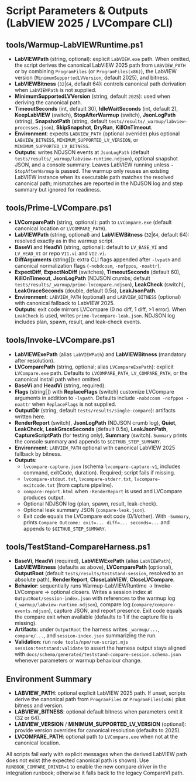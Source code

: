 <!-- markdownlint-disable-next-line MD041 -->
# Script Parameters & Outputs (LabVIEW 2025 / LVCompare CLI)

## tools/Warmup-LabVIEWRuntime.ps1

- **LabVIEWPath** (string, optional): explicit `LabVIEW.exe` path. When
  omitted, the script derives the canonical LabVIEW 2025 path from
  `LABVIEW_PATH` or by combining `ProgramFiles` (or `ProgramFiles(x86)`),
  the LabVIEW version (`MinimumSupportedLVVersion`, default 2025), and
  bitness.
- **LabVIEWBitness** (`32`|`64`, default 64): controls canonical path
  derivation when `LabVIEWPath` is not supplied.
- **MinimumSupportedLVVersion** (string, default `2025`): used when
  deriving the canonical path.
- **TimeoutSeconds** (int, default 30), **IdleWaitSeconds** (int, default
  2), **KeepLabVIEW** (switch), **StopAfterWarmup** (switch),
  **JsonLogPath** (string), **SnapshotPath** (string, default
  `tests/results/_warmup/labview-processes.json`), **SkipSnapshot**,
  **DryRun**, **KillOnTimeout**.
- **Environment**: expects `LABVIEW_PATH` (optional override) plus
  optional `LABVIEW_BITNESS`, `MINIMUM_SUPPORTED_LV_VERSION`, or
  `MINIMUM_SUPPORTED_LV_BITNESS`.
- **Outputs**: writes NDJSON events at `JsonLogPath` (default
  `tests/results/_warmup/labview-runtime.ndjson`), optional snapshot JSON,
  and a console summary. Leaves LabVIEW running unless `-StopAfterWarmup`
  is passed. The warmup only reuses an existing LabVIEW instance when its
  executable path matches the resolved canonical path; mismatches are
  reported in the NDJSON log and step summary but ignored for readiness.

## tools/Prime-LVCompare.ps1

- **LVComparePath** (string, optional): path to `LVCompare.exe` (default
  canonical location or `LVCOMPARE_PATH`).
- **LabVIEWPath** (string, optional) and **LabVIEWBitness** (`32`|`64`,
  default 64): resolved exactly as in the warmup script.
- **BaseVi** and **HeadVi** (string, optional): default to `LV_BASE_VI`
  and `LV_HEAD_VI` or repo `VI1.vi` and `VI2.vi`.
- **DiffArguments** (string[]): extra CLI flags appended after `-lvpath`
  and canonical normalization flags (`-nobdcosm`, `-nofppos`, `-noattr`).
- **ExpectDiff**, **ExpectNoDiff** (switches), **TimeoutSeconds**
  (default 60), **KillOnTimeout**, **JsonLogPath** (NDJSON crumbs;
  default `tests/results/_warmup/prime-lvcompare.ndjson`), **LeakCheck**
  (switch), **LeakGraceSeconds** (double, default 0.5s), **LeakJsonPath**.
- **Environment**: `LABVIEW_PATH` (optional) and `LABVIEW_BITNESS`
  (optional) with canonical fallback to LabVIEW 2025.
- **Outputs**: exit code mirrors LVCompare (0 no diff, 1 diff, >1 error).
  When `LeakCheck` is used, writes `prime-lvcompare-leak.json`. NDJSON
  log includes plan, spawn, result, and leak-check events.

## tools/Invoke-LVCompare.ps1

- **LabVIEWExePath** (alias `LabVIEWPath`) and **LabVIEWBitness**
  (mandatory after resolution).
- **LVComparePath** (string, optional; alias `LVCompareExePath`): explicit
  `LVCompare.exe` path. Defaults to `LVCOMPARE_PATH`, `LV_COMPARE_PATH`,
  or the canonical install path when omitted.
- **BaseVi** and **HeadVi** (string, required).
- **Flags** (string[]) with **ReplaceFlags** (switch) customize LVCompare
  arguments in addition to `-lvpath`. Defaults include
  `-nobdcosm -nofppos -noattr` when `ReplaceFlags` is not supplied.
- **OutputDir** (string, default `tests/results/single-compare`):
  artifacts written here.
- **RenderReport** (switch), **JsonLogPath** (NDJSON crumb log),
  **Quiet**, **LeakCheck**, **LeakGraceSeconds** (default 0.5s),
  **LeakJsonPath**, **CaptureScriptPath** (for testing only),
  **Summary** (switch). `Summary` prints the console summary and appends
  to `$GITHUB_STEP_SUMMARY`.
- **Environment**: `LABVIEW_PATH` optional with canonical LabVIEW 2025
  fallback by bitness.
- **Outputs**:
  - `lvcompare-capture.json` (schema `lvcompare-capture-v1`, includes
    command, exitCode, duration). Required; script fails if missing.
  - `lvcompare-stdout.txt`, `lvcompare-stderr.txt`,
    `lvcompare-exitcode.txt` (from capture pipeline).
  - `compare-report.html` when `-RenderReport` is used and LVCompare
    produces output.
  - Optional NDJSON log (plan, spawn, result, leak-check).
  - Optional leak summary JSON (`compare-leak.json`).
  - Exit code equals the LVCompare exit code (0/1/other). With `-Summary`,
    prints `Compare Outcome: exit=... diff=... seconds=...` and appends to
    `$GITHUB_STEP_SUMMARY`.

## tools/TestStand-CompareHarness.ps1

- **BaseVi**, **HeadVi** (required), **LabVIEWExePath** (alias
  `LabVIEWPath`), **LabVIEWBitness** (defaults as above), **LVComparePath**
  (optional), **OutputRoot** (default `tests/results/teststand-session`,
  resolved to an absolute path), **RenderReport**, **CloseLabVIEW**,
  **CloseLVCompare**.
- **Behavior**: sequentially runs Warmup-LabVIEWRuntime -> Invoke-LVCompare
  -> optional closers. Writes a session index at
  `OutputRoot/session-index.json` with references to the warmup log
  (`_warmup/labview-runtime.ndjson`), compare log
  (`compare/compare-events.ndjson`), capture JSON, and report presence.
  Exit code equals the compare exit when available (defaults to 1 if the
  capture file is missing).
- **Artifacts**: under `OutputRoot` the harness writes `_warmup/...`,
  `compare/...`, and `session-index.json` summarizing the run.
- **Validation**: run `node tools/npm/run-script.mjs session:teststand:validate` to assert the
  harness output stays aligned with
  `docs/schema/generated/teststand-compare-session.schema.json` whenever
  parameters or warmup behaviour change.

## Environment Summary

- **LABVIEW_PATH**: optional explicit LabVIEW 2025 path. If unset,
  scripts derive the canonical path from `ProgramFiles` or
  `ProgramFiles(x86)` plus bitness and version.
- **LABVIEW_BITNESS**: optional default bitness when parameters omit it
  (32 or 64).
- **LABVIEW_VERSION** / **MINIMUM_SUPPORTED_LV_VERSION** (optional):
  provide version overrides for canonical resolution (defaults to 2025).
- **LVCOMPARE_PATH**: optional path to `LVCompare.exe` when not at the
  canonical location.

All scripts fail early with explicit messages when the derived LabVIEW
path does not exist (the expected canonical path is shown). Use
`RUNBOOK_COMPARE_DRIVER=1` to enable the new compare driver in the
integration runbook; otherwise it falls back to the legacy CompareVI path.
